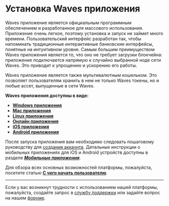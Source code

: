 # Установка Waves приложения

Waves приложение является официальным программным обеспечением и разработанное для массового использования. Приложение очень легкое, поэтому установка и запуск не займет много времени. Пользовательский интерфейс разработан так, чтобы напоминать традиционные интерактивные банковские интерфейсы, понятные на интуитивном уровне. Самым большим преимуществом Waves приложения является то, что оно не требует загрузки блокчейна: приложение подключается напрямую к случайно выбранной ноде сети Waves. Это приводит к упрощению и ускорению его работы.

Waves приложение является также мультивалютным кошельком. Это позволяет пользователям хранить в нем не только Waves токены, но и любые ассет, выпущенные в сети Waves.

**Waves приложения доступны в виде:**

* [**Windows приложения**](https://wavesplatform.com/files/WavesClient-win.zip)
* [**Mac приложения**](https://wavesplatform.com/files/WavesClient-mac.dmg)
* [**Linux приложения**](https://wavesplatform.com/files/WavesClient-linux.deb)
* [**Онлайн приложения**](https://dex.wavesplatform.com)
* [**iOS приложения**](https://itunes.apple.com/us/app/waves-wallet/id1233158971)
* [**Android приложения**](https://play.google.com/store/apps/details?id=com.wavesplatform.wallet)

После запуска приложения вам необходимо следовать пошаговому руководству для [создания аккаунта](account-management/creating-an-account.md). Детальные инструкции о мобильных приложениях для iOS и Android устройств доступны в разделе [_**Мобильные приложения**_](/waves-client/mobile-apps.md).

Для обзора всех основных возможностей платформы, пожалуйста, посетите статью [**С чего начать пользователю**](/getting-started/getting-started-for-users.md).

___

Если у вас возникнут трудности с использованием нашей платформы, пожалуйста, создайте запрос в [службу поддержки](https://support.wavesplatform.com/) или задайте вопрос на нашем [форуме](https://forum.wavesplatform.com/).
